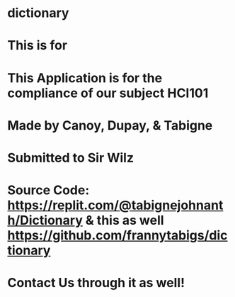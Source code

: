 # dictionary
# This is for 
# This Application is for the compliance of our subject HCI101
# Made by Canoy, Dupay, & Tabigne
# Submitted to Sir Wilz
# Source Code: https://replit.com/@tabignejohnanth/Dictionary & this as well https://github.com/frannytabigs/dictionary
# Contact Us through it as well!

